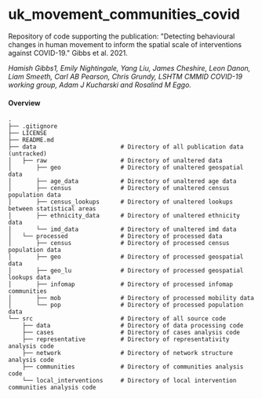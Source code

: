 # uk_movement_communities_covid
Repository of code supporting the publication: "Detecting behavioural changes in human movement to inform the spatial scale of interventions against COVID-19." Gibbs et al. 2021.

*Hamish Gibbs1, Emily Nightingale, Yang Liu, James Cheshire, Leon Danon, Liam Smeeth, Carl AB Pearson, Chris Grundy, LSHTM CMMID COVID-19 working group, Adam J Kucharski and Rosalind M Eggo.*

#### Overview

```
.
├── .gitignore            
├── LICENSE
├── README.md
├── data                        # Directory of all publication data (untracked)
│   ├── raw                     # Directory of unaltered data
│       ├── geo                 # Directory of unaltered geospatial data
│       ├── age_data            # Directory of unaltered age data
│       ├── census              # Directory of unaltered census population data
│       ├── census_lookups      # Directory of unaltered lookups between statistical areas
│       ├── ethnicity_data      # Directory of unaltered ethnicity data
│       └── imd_data            # Directory of unaltered imd data
│   └── processed               # Directory of processed data
│       ├── census              # Directory of processed census population data
│       ├── geo                 # Directory of processed geospatial data
│       ├── geo_lu              # Directory of processed geospatial lookups data
│       ├── infomap             # Directory of processed infomap communities
│       ├── mob                 # Directory of processed mobility data
│       └── pop                 # Directory of processed population data
└── src                         # Directory of all source code
    ├── data                    # Directory of data processing code
    ├── cases                   # Directory of cases analysis code
    ├── representative          # Directory of representativity analysis code
    ├── network                 # Directory of network structure analysis code
    ├── communities             # Directory of communities analysis code
    └── local_interventions     # Directory of local intervention communities analysis code
```
